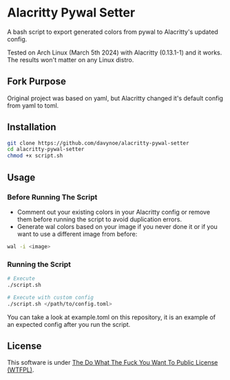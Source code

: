 # Alacritty Pywal Setter

A bash script to export generated colors from pywal to Alacritty's updated config.

Tested on Arch Linux (March 5th 2024) with Alacritty (0.13.1-1) and it works.
The results won't matter on any Linux distro.

## Fork Purpose
Original project was based on yaml, but Alacritty changed it's default config from yaml to toml.

## Installation
```sh
git clone https://github.com/davynoe/alacritty-pywal-setter
cd alacritty-pywal-setter
chmod +x script.sh
```

## Usage

### Before Running The Script
- Comment out your existing colors in your Alacritty config or remove them before running the script to avoid duplication errors.
- Generate wal colors based on your image if you never done it or if you want to use a different image from before:
```sh
wal -i <image>
```

### Running the Script
```sh
# Execute
./script.sh

# Execute with custom config
./script.sh </path/to/config.toml>
```

You can take a look at example.toml on this repository, it is an example of an expected config after you run the script.

## License
This software is under [The Do What The Fuck You Want To Public License (WTFPL)](http://www.wtfpl.net/about/).
